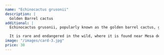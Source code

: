 ```yaml
---
name: "Echinocactus grusonii"
description: |
  Golden Barrel cactus
additional: |
  Echinocactus grusonii, popularly known as the golden barrel cactus, golden ball or mother-in-law's cushion, is a well known species of cactus, and is endemic to east-central Mexico.

  It is rare and endangered in the wild, where it is found near Mesa de León in the state of Querétaro, and in the state of Hidalgo.[1] The population was critically reduced in the 1990s, by the creation of the Zimapán Dam and reservoir in Hidalgo.
image: "/images/card-3.jpg"
price: 30
---
```

